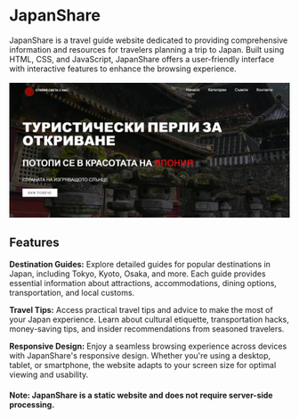 <h1>JapanShare</h1>
JapanShare is a travel guide website dedicated to providing comprehensive information and resources for travelers planning a trip to Japan. Built using HTML, CSS, and JavaScript, JapanShare offers a user-friendly interface with interactive features to enhance the browsing experience.

<br>
<br>

<img src="https://github.com/Vondex/JapanShare-html-css/blob/main/home.png" alt="home-page">

<h2>Features</h2>

<b>Destination Guides:</b> Explore detailed guides for popular destinations in Japan, including Tokyo, Kyoto, Osaka, and more. Each guide provides essential information about attractions, accommodations, dining options, transportation, and local customs.

<b>Travel Tips:</b> Access practical travel tips and advice to make the most of your Japan experience. Learn about cultural etiquette, transportation hacks, money-saving tips, and insider recommendations from seasoned travelers.

<b>Responsive Design:</b> Enjoy a seamless browsing experience across devices with JapanShare's responsive design. Whether you're using a desktop, tablet, or smartphone, the website adapts to your screen size for optimal viewing and usability.

<h4>Note: JapanShare is a static website and does not require server-side processing.</h4>
